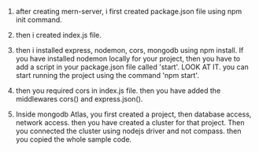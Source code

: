 1. after creating mern-server, i first created package.json file using npm init command.

2. then i created index.js file.

3. then i installed express, nodemon, cors, mongodb using npm install. If you have installed nodemon locally for your project, then you have to add a script in your package.json file called 'start'. LOOK AT IT. you can start running the project using the command 'npm start'.

4. then you required cors in index.js file. then you have added the middlewares cors() and express.json().

5. Inside mongodb Atlas, you first created a project, then database access, network access. then you have created a cluster for that project. Then you connected the cluster using nodejs driver and not compass. then you copied the whole sample code.
